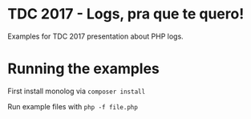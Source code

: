 # TDC 2017 - Logs, pra que te quero!

Examples for TDC 2017 presentation about PHP logs.

# Running the examples

First install monolog via `composer install`

Run example files with `php -f file.php`
